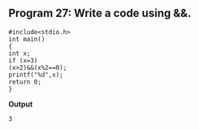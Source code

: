 ## Program 27: Write a code using &&.
```
#include<stdio.h>
int main()
{	
int x;
if (x=3)
(x>2)&&(x%2==0);
printf("%d",x);
return 0;
}
```
**Output**
```
3
```



